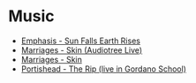 # Music

* [Emphasis - Sun Falls Earth Rises](https://www.youtube.com/watch?v=J2CBOG16G6E)
* [Marriages - Skin (Audiotree Live)](https://www.youtube.com/watch?v=2Ogd6ow7dr8)
* [Marriages - Skin](https://www.youtube.com/watch?v=sIHfcj3z1wI)
* [Portishead - The Rip (live in Gordano School)](https://www.youtube.com/watch?v=QmvmQPvr3-A)
